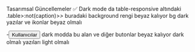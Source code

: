 Tasarımsal Güncellemeler
✅ Dark mode da table-responsive altındaki .table>:not(caption)>*>* buradaki background rengi beyaz kalıyor bg dark yazılar ve ikonlar beyaz olmalı

-<button class="nav-link active" id="users-tab" data-bs-toggle="tab" data-bs-target="#users" type="button" aria-selected="true" role="tab">
                            <i class="fas fa-users me-2"></i>Kullanıcılar
                        </button> dark modda bu alan ve diğer butonlar beyaz kalıyor dark olmalı yazıları light olmalı

